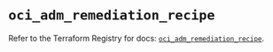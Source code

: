 # `oci_adm_remediation_recipe`

Refer to the Terraform Registry for docs: [`oci_adm_remediation_recipe`](https://registry.terraform.io/providers/oracle/oci/6.18.0/docs/resources/adm_remediation_recipe).
